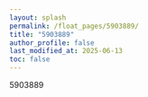 ```yaml
---
layout: splash
permalink: /float_pages/5903889/
title: "5903889"
author_profile: false
last_modified_at: 2025-06-13
toc: false
---
```

 
5903889
